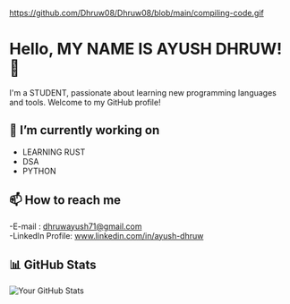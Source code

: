 https://github.com/Dhruw08/Dhruw08/blob/main/compiling-code.gif
# Hello, MY NAME IS AYUSH DHRUW! 👋

I'm a STUDENT, passionate about learning new programming languages and tools. Welcome to my GitHub profile!

## 🔭 I’m currently working on

- LEARNING RUST
- DSA
- PYTHON

## 📫 How to reach me

-E-mail : dhruwayush71@gmail.com\
-LinkedIn Profile: www.linkedin.com/in/ayush-dhruw

## 📊 GitHub Stats

![Your GitHub Stats](https://github-readme-stats.vercel.app/api?username=Dhruw08&show_icons=true&theme=radical)
